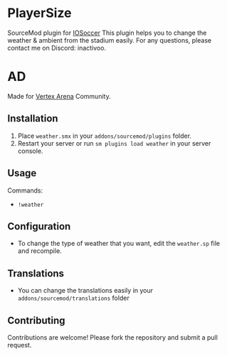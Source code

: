 # PlayerSize
SourceMod plugin for [IOSoccer](https://github.com/romdi/iosoccer-game/tree/master) This plugin helps you to change the weather & ambient from the stadium easily. 
For any questions, please contact me on Discord: inactivoo.

# AD
Made for [Vertex Arena](http://dsc.gg/vertexar) Community.

## Installation
1. Place `weather.smx` in your `addons/sourcemod/plugins` folder.
2. Restart your server or run `sm plugins load weather` in your server console.

## Usage
Commands:
- `!weather`

## Configuration
- To change the type of weather that you want, edit the `weather.sp` file and recompile.

## Translations
- You can change the translations easily in your `addons/sourcemod/translations` folder

## Contributing
Contributions are welcome! Please fork the repository and submit a pull request.
